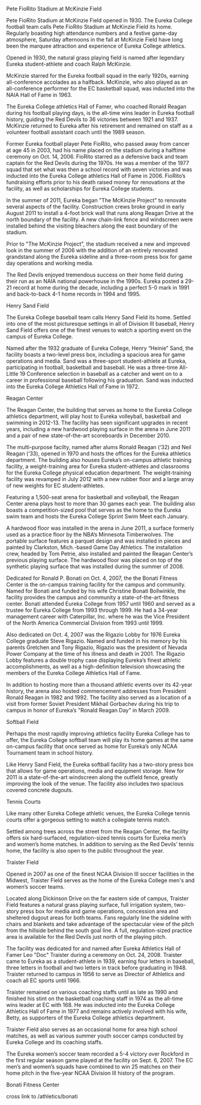 Pete FioRito Stadium at McKinzie Field



Pete FioRito Stadium at McKinzie Field opened in 1930.
The Eureka College football team calls Pete FioRito Stadium at McKinzie Field its home. Regularly boasting high attendance numbers and a festive game-day atmosphere, Saturday afternoons in the fall at McKinzie Field have long been the marquee attraction and experience of Eureka College athletics.

Opened in 1930, the natural grass playing field is named after legendary Eureka student-athlete and coach Ralph McKinzie. 

McKinzie starred for the Eureka football squad in the early 1920s, earning all-conference accolades as a halfback. McKinzie, who also played as an all-conference performer for the EC basketball squad, was inducted into the NAIA Hall of Fame in 1963.

The Eureka College athletics Hall of Famer, who coached Ronald Reagan during his football playing days, is the all-time wins leader in Eureka football history, guiding the Red Devils to 36 victories between 1921 and 1937. McKinzie returned to Eureka after his retirement and remained on staff as a volunteer football assistant coach until the 1989 season.

Former Eureka football player Pete FioRito, who passed away from cancer at age 45 in 2003, had his name placed on the stadium during a halftime ceremony on Oct. 14, 2006. FioRito starred as a defensive back and team captain for the Red Devils during the 1970s. He was a member of the 1977 squad that set what was then a school record with seven victories and was inducted into the Eureka College athletics Hall of Fame in 2006. FioRito’s fundraising efforts prior to his death raised money for renovations at the facility, as well as scholarships for Eureka College students.

In the summer of 2011, Eureka began "The McKinzie Project" to renovate several aspects of the facility. Construction crews broke ground in early August 2011 to install a 4-foot brick wall that runs along Reagan Drive at the north boundary of the facility. A new chain-link fence and windscreen were installed behind the visiting bleachers along the east boundary of the stadium.

Prior to "The McKinzie Project", the stadium received a new and improved look in the summer of 2006 with the addition of an entirely renovated grandstand along the Eureka sideline and a three-room press box for game day operations and working media. 

The Red Devils enjoyed tremendous success on their home field during their run as an NAIA national powerhouse in the 1990s. Eureka posted a 29-21 record at home during the decade, including a perfect 5-0 mark in 1991 and back-to-back 4-1 home records in 1994 and 1995.






Henry Sand Field



The Eureka College baseball team calls Henry Sand Field its home. Settled into one of the most picturesque settings in all of Division III baseball, Henry Sand Field offers one of the finest venues to watch a sporting event on the campus of Eureka College.

Named after the 1932 graduate of Eureka College, Henry “Heinie” Sand, the facility boasts a two-level press box, including a spacious area for game operations and media. Sand was a three-sport student-athlete at Eureka, participating in football, basketball and baseball. He was a three-time All-Little 19 Conference selection in baseball as a catcher and went on to a career in professional baseball following his graduation. Sand was inducted into the Eureka College Athletics Hall of Fame in 1972.







Reagan Center



The Reagan Center, the building that serves as home to the Eureka College athletics department, will play host to Eureka volleyball, basketball and swimming in 2012-13. The facility has seen significant upgrades in recent years, including a new hardwood playing surface in the arena in June 2011 and a pair of new state-of-the-art scoreboards in December 2010.

The multi-purpose facilty, named after alums Ronald Reagan (‘32) and Neil Reagan (‘33), opened in 1970 and hosts the offices for the Eureka athletics department. The building also houses Eureka’s on-campus athletic training facility, a weight-training area for Eureka student-athletes and classrooms for the Eureka College physical education department. The weight-training facility was revamped in July 2012 with a new rubber floor and a large array of new weights for EC student-athletes.

Featuring a 1,500-seat arena for basketball and volleyball, the Reagan Center arena plays host to more than 30 games each year. The building also boasts a competition-sized pool that serves as the home to the Eureka swim team and hosts the Eureka College Sprint Swim Meet each January.

A hardwood floor was installed in the arena in June 2011, a surface formerly used as a practice floor by the NBA’s Minnesota Timberwolves. The portable surface features a parquet design and was installed in pieces and painted by Clarkston, Mich.-based Game Day Athletics. The installation crew, headed by Tom Petrie, also installed and painted the Reagan Center’s previous playing surface. The hardwood floor was placed on top of the synthetic playing surface that was installed during the summer of 2008.

Dedicated for Ronald P. Bonati on Oct. 4, 2007, the the Bonati Fitness Center is the on-campus training facility for the campus and community. Named for Bonati and funded by his wife Christine Bonati Bollwinkle, the facility provides the campus and community a state-of-the-art fitness center. Bonati attended Eureka College from 1957 until 1960 and served as a trustee for Eureka College from 1993 through 1999. He had a 34-year management career with Caterpillar, Inc. where he was the Vice President of the North America Commercial Division from 1993 until 1999.

Also dedicated on Oct. 4, 2007 was the Rigazio Lobby for 1976 Eureka College graduate Steve Rigazio. Named and funded in his memory by his parents Gretchen and Tony Rigazio, Rigazio was the president of Nevada Power Company at the time of his illness and death in 2001. The Rigazio Lobby features a double trophy case displaying Eureka’s finest athletic accomplishments, as well as a high-definition television showcasing the members of the Eureka College Athletics Hall of Fame.

In addition to hosting more than a thousand athletic events over its 42-year history, the arena also hosted commencement addresses from President Ronald Reagan in 1982 and 1992. The facility also served as a location of a visit from former Soviet President Mikhail Gorbachev during his trip to campus in honor of Eureka’s "Ronald Reagan Day" in March 2009.



Softball Field




Perhaps the most rapidly improving athletics facility Eureka College has to offer, the Eureka College softball team will play its home games at the same on-campus facility that once served as home for Eureka’s only NCAA Tournament team in school history.

Like Henry Sand Field, the Eureka softball facility has a two-story press box that allows for game operations, media and equipment storage. New for 2011 is a state-of-the-art windscreen along the outfield fence, greatly improving the look of the venue. The facility also includes two spacious covered concrete dugouts.






Tennis Courts



Like many other Eureka College athletic venues, the Eureka College tennis courts offer a gorgeous setting to watch a collegiate tennis match.

Settled among trees across the street from the Reagan Center, the facility offers six hard-surfaced, regulation-sized tennis courts for Eureka men’s and women’s home matches. In addition to serving as the Red Devils’ tennis home, the facility is also open to the public throughout the year.



Traister Field



Opened in 2007 as one of the finest NCAA Division III soccer facilities in the Midwest, Traister Field serves as the home of the Eureka College men's and women’s soccer teams.

Located along Dickinson Drive on the far eastern side of campus, Traister Field features a natural grass playing surface, full irrigation system, two-story press box for media and game operations, concession area and sheltered dugout areas for both teams. Fans regularly line the sideline with chairs and blankets and take advantage of the spectacular view of the pitch from the hillside behind the south goal line. A full, regulation-sized practice area is available for the Red Devils just north of the playing pitch.

The facility was dedicated for and named after Eureka Athletics Hall of Famer Leo "Doc" Traister during a ceremony on Oct. 24, 2008. Traister came to Eureka as a student-athlete in 1939, earning four letters in baseball, three letters in football and two letters in track before graduating in 1948. Traister returned to campus in 1956 to serve as Director of Athletics and coach all EC sports until 1966.

Traister remained on various coaching staffs until as late as 1990 and finished his stint on the basketball coaching staff in 1974 as the all-time wins leader at EC with 168. He was inducted into the Eureka College Athletics Hall of Fame in 1977 and remains actively involved with his wife, Betty, as supporters of the Eureka College athletics department.

Traister Field also serves as an occasional home for area high school matches, as well as various summer youth soccer camps conducted by Eureka College and its coaching staffs.

The Eureka women’s soccer team recorded a 5-4 victory over Rockford in the first regular season game played at the facility on Sept. 6, 2007. The EC men’s and women’s squads have combined to win 25 matches on their home pitch in the five-year NCAA Division III history of the program.



Bonati Fitness Center

cross link to /athletics/bonati
